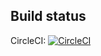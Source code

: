 ## Build status

CircleCI: [![CircleCI](https://circleci.com/gh/voquanghoa/NetCoreCLI.svg?style=svg)](https://circleci.com/gh/voquanghoa/NetCoreCLI)
